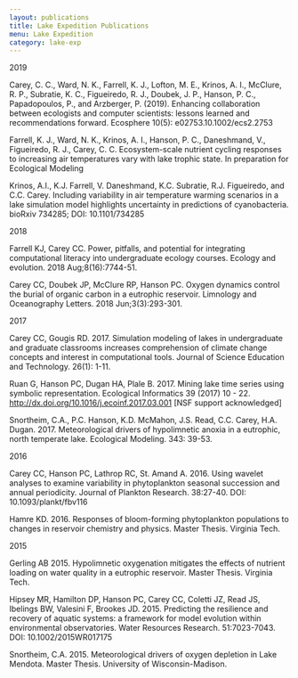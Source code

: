 ```yaml
---
layout: publications
title: Lake Expedition Publications 
menu: Lake Expedition
category: lake-exp
---
```


<div class="border">2019</div>

Carey, C. C., Ward, N. K., Farrell, K. J., Lofton, M. E., Krinos, A. I., McClure, R. P., Subratie, K. C., Figueiredo, R. J., Doubek, J. P., Hanson, P. C., Papadopoulos, P., and Arzberger, P. (2019). Enhancing collaboration between ecologists and computer scientists: lessons learned and recommendations forward. Ecosphere 10(5): e02753.10.1002/ecs2.2753

Farrell, K. J., Ward, N. K., Krinos, A. I., Hanson, P. C., Daneshmand, V., Figueiredo, R. J., Carey, C. C. Ecosystem-scale nutrient cycling responses to increasing air temperatures vary with lake trophic state. In preparation for Ecological Modeling

Krinos, A.I., K.J. Farrell, V. Daneshmand, K.C. Subratie, R.J. Figueiredo, and C.C. Carey. Including variability in air temperature warming scenarios in a lake simulation model highlights uncertainty in predictions of cyanobacteria. bioRxiv 734285; DOI: 10.1101/734285

<div class="border">2018</div>

Farrell KJ, Carey CC. Power, pitfalls, and potential for integrating computational literacy into undergraduate ecology courses. Ecology and evolution. 2018 Aug;8(16):7744-51.

Carey CC, Doubek JP, McClure RP, Hanson PC. Oxygen dynamics control the burial of organic carbon in a eutrophic reservoir. Limnology and Oceanography Letters. 2018 Jun;3(3):293-301.

<div class="border">2017</div>

Carey CC, Gougis RD. 2017. Simulation modeling of lakes in undergraduate and graduate
classrooms increases comprehension of climate change concepts and interest in computational
tools. Journal of Science Education and Technology. 26(1): 1-11.

Ruan G, Hanson PC, Dugan HA, Plale B. 2017. Mining lake time series using symbolic
representation. Ecological Informatics 39 (2017) 10 - 22.
http://dx.doi.org/10.1016/j.ecoinf.2017.03.001 [NSF support acknowledged]

Snortheim, C.A., P.C. Hanson, K.D. McMahon, J.S. Read, C.C. Carey, H.A. Dugan.  2017.
Meteorological drivers of hypolimnetic anoxia in a eutrophic, north temperate lake. Ecological
Modeling. 343: 39-53.

<div class="border">2016</div>

Carey CC, Hanson PC, Lathrop RC, St. Amand A. 2016. Using wavelet analyses to examine
variability in phytoplankton seasonal succession and annual periodicity.  Journal of Plankton
Research. 38:27-40. DOI: 10.1093/plankt/fbv116

Hamre KD. 2016. Responses of bloom-forming phytoplankton populations to changes in
reservoir chemistry and physics. Master Thesis. Virginia Tech.

<div class="border">2015</div>

Gerling AB 2015. Hypolimnetic oxygenation mitigates the effects of nutrient
loading on water quality in a eutrophic reservoir. Master Thesis. Virginia Tech.

Hipsey MR, Hamilton DP, Hanson PC, Carey CC, Coletti JZ, Read JS, Ibelings BW, Valesini F,
Brookes JD. 2015. Predicting the resilience and recovery of aquatic systems: a
framework for model evolution within environmental observatories. Water Resources Research.
51:7023-7043.
DOI: 10.1002/2015WR017175

Snortheim, C.A. 2015. Meteorological drivers of oxygen depletion in Lake
Mendota. Master Thesis. University of Wisconsin-Madison.

